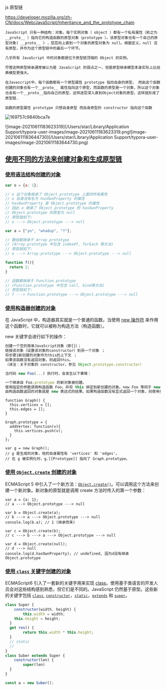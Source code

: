 js 原型链

https://developer.mozilla.org/zh-CN/docs/Web/JavaScript/Inheritance_and_the_prototype_chain

```
JavaScript 只有一种结构：对象。每个实例对象（ object ）都有一个私有属性（称之为 __proto__ ）指向它的构造函数的原型对象（prototype ）。该原型对象也有一个自己的原型对象( __proto__ ) ，层层向上直到一个对象的原型对象为 null。根据定义，null 没有原型，并作为这个原型链中的最后一个环节。

几乎所有 JavaScript 中的对象都是位于原型链顶端的 Object 的实例。

尽管这种原型继承通常被认为是 JavaScript 的弱点之一，但是原型继承模型本身实际上比经典模型更强大。

```





```
在Javascript中，每个函数都有一个原型属性 prototype 指向自身的原型， 而由这个函数创建的对象也有一个__proto__ 属性指向这个原型，而函数的原型是一个对象，所以这个对象也会有一个__proto__指向自己的原型，这样逐层深入直到Object对象的原型，这样就形成了原型链.

函数的原型属性 prototype 只想自身原型 而自身原型的 constructor 指向这个函数 

```

![169757c9840bca7e](/Users/star/Desktop/五月/面试问题/image/169757c9840bca7e.png)

![image-20210611183623319](/Users/star/Library/Application Support/typora-user-images/image-20210611183623319.png![image-20210611183644730](/Users/star/Library/Application Support/typora-user-images/image-20210611183644730.png)

## [使用不同的方法来创建对象和生成原型链](https://developer.mozilla.org/zh-CN/docs/Web/JavaScript/Inheritance_and_the_prototype_chain#使用不同的方法来创建对象和生成原型链)

### [使用语法结构创建的对象](https://developer.mozilla.org/zh-CN/docs/Web/JavaScript/Inheritance_and_the_prototype_chain#使用语法结构创建的对象)

```js
var o = {a: 1};

// o 这个对象继承了 Object.prototype 上面的所有属性
// o 自身没有名为 hasOwnProperty 的属性
// hasOwnProperty 是 Object.prototype 的属性
// 因此 o 继承了 Object.prototype 的 hasOwnProperty
// Object.prototype 的原型为 null
// 原型链如下:
// o ---> Object.prototype ---> null

var a = ["yo", "whadup", "?"];

// 数组都继承于 Array.prototype
// (Array.prototype 中包含 indexOf, forEach 等方法)
// 原型链如下:
// a ---> Array.prototype ---> Object.prototype ---> null

function f(){
  return 2;
}

// 函数都继承于 Function.prototype
// (Function.prototype 中包含 call, bind等方法)
// 原型链如下:
// f ---> Function.prototype ---> Object.prototype ---> null
```

### [使用构造器创建的对象](https://developer.mozilla.org/zh-CN/docs/Web/JavaScript/Inheritance_and_the_prototype_chain#使用构造器创建的对象)

在 JavaScript 中，构造器其实就是一个普通的函数。当使用 [new 操作符](https://developer.mozilla.org/zh-CN/docs/Web/JavaScript/Reference/Operators/new) 来作用这个函数时，它就可以被称为构造方法（构造函数）。

new 关键字会进行如下的操作：

```js
创建一个空的简单JavaScript对象（即{}）；
链接该对象（设置该对象的constructor）到另一个对象 ；
将步骤1新创建的对象作为this的上下文 ；
如果该函数没有返回对象，则返回this。
（译注：关于对象的 constructor，参见 Object.prototype.constructor）

当代码 new Foo(...) 执行时，会发生以下事情：

一个继承自 Foo.prototype 的新对象被创建。
使用指定的参数调用构造函数 Foo，并将 this 绑定到新创建的对象。new Foo 等同于 new Foo()，也就是没有指定参数列表，Foo 不带任何参数调用的情况。
由构造函数返回的对象就是 new 表达式的结果。如果构造函数没有显式返回一个对象，则使用步骤1创建的对象。（一般情况下，构造函数不返回值，但是用户可以选择主动返回对象，来覆盖正常的对象创建步骤）
```



```
function Graph() {
  this.vertices = [];
  this.edges = [];
}

Graph.prototype = {
  addVertex: function(v){
    this.vertices.push(v);
  }
};

var g = new Graph();
// g 是生成的对象，他的自身属性有 'vertices' 和 'edges'。
// 在 g 被实例化时，g.[[Prototype]] 指向了 Graph.prototype。
```

### [使用 `Object.create` 创建的对象](https://developer.mozilla.org/zh-CN/docs/Web/JavaScript/Inheritance_and_the_prototype_chain#使用_object.create_创建的对象)

ECMAScript 5 中引入了一个新方法：[`Object.create()`](https://developer.mozilla.org/zh-CN/docs/Web/JavaScript/Reference/Global_Objects/Object/create)。可以调用这个方法来创建一个新对象。新对象的原型就是调用 create 方法时传入的第一个参数：

```
var a = {a: 1};
// a ---> Object.prototype ---> null

var b = Object.create(a);
// b ---> a ---> Object.prototype ---> null
console.log(b.a); // 1 (继承而来)

var c = Object.create(b);
// c ---> b ---> a ---> Object.prototype ---> null

var d = Object.create(null);
// d ---> null
console.log(d.hasOwnProperty); // undefined, 因为d没有继承Object.prototype
```

### [使用 `class` 关键字创建的对象](https://developer.mozilla.org/zh-CN/docs/Web/JavaScript/Inheritance_and_the_prototype_chain#使用_class_关键字创建的对象)

ECMAScript6 引入了一套新的关键字用来实现 [class](https://developer.mozilla.org/zh-CN/docs/Web/JavaScript/Reference/Classes)。使用基于类语言的开发人员会对这些结构感到熟悉，但它们是不同的。JavaScript 仍然基于原型。这些新的关键字包括 [`class`](https://developer.mozilla.org/zh-CN/docs/Web/JavaScript/Reference/Statements/class), [`constructor`](https://developer.mozilla.org/zh-CN/docs/Web/JavaScript/Reference/Classes/constructor)，[`static`](https://developer.mozilla.org/zh-CN/docs/Web/JavaScript/Reference/Classes/static)，[`extends`](https://developer.mozilla.org/zh-CN/docs/Web/JavaScript/Reference/Classes/extends) 和 [`super`](https://developer.mozilla.org/zh-CN/docs/Web/JavaScript/Reference/Operators/super)。

```js
class Super {
	constructor(width, height) {
		this.width = width;
    this.height = height;
  }
  get res() {
		return this.width * this.height;
  }
  // static
  // 
}
class Suber extends Super {
	constructor(len) {
		super(len)
  }
}

const a = new Suber();

```

